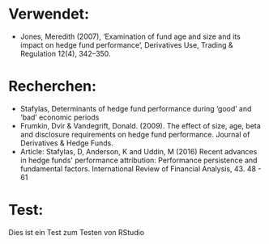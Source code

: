 # Verwendet:
- Jones, Meredith (2007), ‘Examination of fund age and size and its impact on hedge fund performance’, Derivatives Use,
Trading & Regulation 12(4), 342–350.

# Recherchen:
- Stafylas, Determinants of hedge fund performance during ‘good’ and ‘bad’ economic periods
- Frumkin, Dvir & Vandegrift, Donald. (2009). The effect of size, age, beta and disclosure requirements on hedge fund performance. 
  Journal of Derivatives & Hedge Funds.
- Article: Stafylas, D, Anderson, K and Uddin, M (2016) Recent advances in hedge funds' performance attribution: Performance persistence and fundamental factors. International
  Review of Financial Analysis, 43. 48 - 61  

# Test:
Dies ist ein Test zum Testen von RStudio